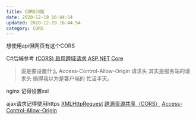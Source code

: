 ```yaml
---
title: CORS问题
date: 2020-12-19 16:44:54
updated: 2020-12-19 16:44:54
category: CORS
---
```

想使用api但网页有这个CORS

C#后端参考
[(CORS) 启用跨域请求 ASP.NET Core](https://docs.microsoft.com/zh-cn/aspnet/core/security/cors?view=aspnetcore-5.0)

>说是要设置什么 Access-Control-Allow-Origin 请求头 其实是服务端的请求头 搞得我以为是客户端的 忙活半天。

nginx 记得设置ssl

ajax请求记得使用https
[XMLHttpRequest](https://developer.mozilla.org/zh-CN/docs/Web/API/XMLHttpRequest)
[跨源资源共享（CORS）](https://developer.mozilla.org/zh-CN/docs/Web/HTTP/Access_control_CORS)
[Access-Control-Allow-Origin](https://developer.mozilla.org/zh-CN/docs/Web/HTTP/Headers/Access-Control-Allow-Origin)